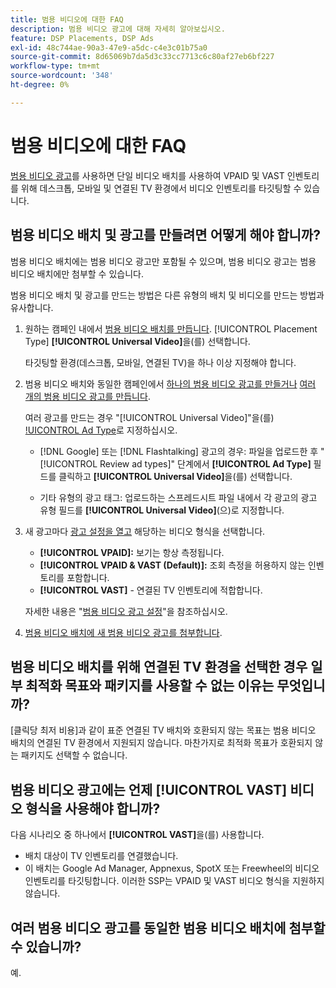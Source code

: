 ```yaml
---
title: 범용 비디오에 대한 FAQ
description: 범용 비디오 광고에 대해 자세히 알아보십시오.
feature: DSP Placements, DSP Ads
exl-id: 48c744ae-90a3-47e9-a5dc-c4e3c01b75a0
source-git-commit: 8d65069b7da5d3c33cc7713c6c80af27eb6bf227
workflow-type: tm+mt
source-wordcount: '348'
ht-degree: 0%

---
```


# 범용 비디오에 대한 FAQ

[범용 비디오 광고](/help/dsp/campaign-management/ads/ad-about.md#ad-types)를 사용하면 단일 비디오 배치를 사용하여 VPAID 및 VAST 인벤토리를 위해 데스크톱, 모바일 및 연결된 TV 환경에서 비디오 인벤토리를 타깃팅할 수 있습니다.

## 범용 비디오 배치 및 광고를 만들려면 어떻게 해야 합니까?

범용 비디오 배치에는 범용 비디오 광고만 포함될 수 있으며, 범용 비디오 광고는 범용 비디오 배치에만 첨부할 수 있습니다.

범용 비디오 배치 및 광고를 만드는 방법은 다른 유형의 배치 및 비디오를 만드는 방법과 유사합니다.

1. 원하는 캠페인 내에서 [범용 비디오 배치를 만듭니다](/help/dsp/campaign-management/placements/placement-create.md). [!UICONTROL Placement Type] **[!UICONTROL Universal Video]**&#x200B;을(를) 선택합니다.

   타깃팅할 환경(데스크톱, 모바일, 연결된 TV)을 하나 이상 지정해야 합니다.

1. 범용 비디오 배치와 동일한 캠페인에서 [하나의 범용 비디오 광고를 만들거나](/help/dsp/campaign-management/ads/ad-create.md) [여러 개의 범용 비디오 광고를 만듭니다](/help/dsp/campaign-management/ads/ad-create-multiple.md).

   여러 광고를 만드는 경우 &quot;[!UICONTROL Universal Video]&quot;을(를) [!UICONTROL Ad Type](으)로 지정하십시오.

   * [!DNL Google] 또는 [!DNL Flashtalking] 광고의 경우: 파일을 업로드한 후 &quot;[!UICONTROL Review ad types]&quot; 단계에서 **[!UICONTROL Ad Type]** 필드를 클릭하고 **[!UICONTROL Universal Video]**&#x200B;을(를) 선택합니다.

   * 기타 유형의 광고 태그: 업로드하는 스프레드시트 파일 내에서 각 광고의 광고 유형 필드를 **[!UICONTROL Universal Video]**(으)로 지정합니다.

1. 새 광고마다 [광고 설정을 열고](/help/dsp/campaign-management/ads/ad-edit.md) 해당하는 비디오 형식을 선택합니다.

   * **[!UICONTROL VPAID]:** 보기는 항상 측정됩니다.
   * **[!UICONTROL VPAID & VAST (Default)]:** 조회 측정을 허용하지 않는 인벤토리를 포함합니다.
   * **[!UICONTROL VAST]** - 연결된 TV 인벤토리에 적합합니다.

   자세한 내용은 &quot;[범용 비디오 광고 설정](/help/dsp/campaign-management/ads/ad-settings-universal-video.md)&quot;을 참조하십시오.

1. [범용 비디오 배치에 새 범용 비디오 광고를 첨부합니다](/help/dsp/campaign-management/ads/ad-attach-to-placement.md).

## 범용 비디오 배치를 위해 연결된 TV 환경을 선택한 경우 일부 최적화 목표와 패키지를 사용할 수 없는 이유는 무엇입니까?

[클릭당 최저 비용]과 같이 표준 연결된 TV 배치와 호환되지 않는 목표는 범용 비디오 배치의 연결된 TV 환경에서 지원되지 않습니다. 마찬가지로 최적화 목표가 호환되지 않는 패키지도 선택할 수 없습니다.

## 범용 비디오 광고에는 언제 **[!UICONTROL VAST]** 비디오 형식을 사용해야 합니까?

다음 시나리오 중 하나에서 **[!UICONTROL VAST]**&#x200B;을(를) 사용합니다.

* 배치 대상이 TV 인벤토리를 연결했습니다.
* 이 배치는 Google Ad Manager, Appnexus, SpotX 또는 Freewheel의 비디오 인벤토리를 타깃팅합니다. 이러한 SSP는 VPAID 및 VAST 비디오 형식을 지원하지 않습니다.

## 여러 범용 비디오 광고를 동일한 범용 비디오 배치에 첨부할 수 있습니까?

예.
